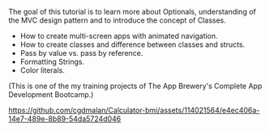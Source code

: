 

The goal of this tutorial is to learn more about Optionals, understanding of the MVC design pattern and to introduce the concept of Classes.


- How to create multi-screen apps with animated navigation.
- How to create classes and difference between classes and structs.
- Pass by value vs. pass by reference.
- Formatting Strings.
- Color literals.


(This is one of the my training projects of The App Brewery's Complete App Development Bootcamp.)


https://github.com/cgdmalan/Calculator-bmi/assets/114021564/e4ec406a-14e7-489e-8b89-54da5724d046

